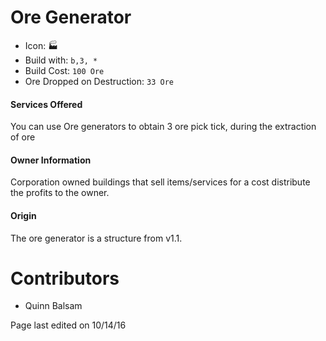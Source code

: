 Ore Generator
=======

* Icon: 🏭
* Build with: `b,3, *`
* Build Cost: `100 Ore`
* Ore Dropped on Destruction: `33 Ore`

#### Services Offered

You can use Ore generators to obtain 3 ore pick tick, during the extraction of ore


#### Owner Information

Corporation owned buildings that sell items/services for a cost  distribute the profits to the owner.

#### Origin

The ore generator is a structure from v1.1.


Contributors
============

- Quinn Balsam

Page last edited on 10/14/16

